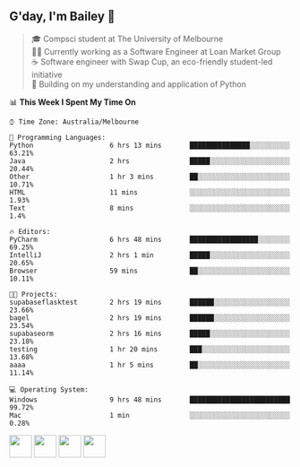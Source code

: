 ## G'day, I'm Bailey 👋

> 🎓 Compsci student at The University of Melbourne <br>
> 👨‍💻 Currently working as a Software Engineer at Loan Market Group <br>
> ☕️ Software engineer with Swap Cup, an eco-friendly student-led initiative <br>
> 🌱 Building on my understanding and application of Python

<!--START_SECTION:waka-->
📊 **This Week I Spent My Time On** 

```text
⌚︎ Time Zone: Australia/Melbourne

💬 Programming Languages: 
Python                   6 hrs 13 mins       ███████████████░░░░░░░░░░   63.21% 
Java                     2 hrs               █████░░░░░░░░░░░░░░░░░░░░   20.44% 
Other                    1 hr 3 mins         ██░░░░░░░░░░░░░░░░░░░░░░░   10.71% 
HTML                     11 mins             ░░░░░░░░░░░░░░░░░░░░░░░░░   1.93% 
Text                     8 mins              ░░░░░░░░░░░░░░░░░░░░░░░░░   1.4%

🔥 Editors: 
PyCharm                  6 hrs 48 mins       █████████████████░░░░░░░░   69.25% 
IntelliJ                 2 hrs 1 min         █████░░░░░░░░░░░░░░░░░░░░   20.65% 
Browser                  59 mins             ██░░░░░░░░░░░░░░░░░░░░░░░   10.11%

🐱‍💻 Projects: 
supabaseflasktest        2 hrs 19 mins       ██████░░░░░░░░░░░░░░░░░░░   23.66% 
bagel                    2 hrs 19 mins       ██████░░░░░░░░░░░░░░░░░░░   23.54% 
supabaseorm              2 hrs 16 mins       █████░░░░░░░░░░░░░░░░░░░░   23.18% 
testing                  1 hr 20 mins        ███░░░░░░░░░░░░░░░░░░░░░░   13.68% 
aaaa                     1 hr 5 mins         ██░░░░░░░░░░░░░░░░░░░░░░░   11.14%

💻 Operating System: 
Windows                  9 hrs 48 mins       █████████████████████████   99.72% 
Mac                      1 min               ░░░░░░░░░░░░░░░░░░░░░░░░░   0.28%

```


<!--END_SECTION:waka-->

[<img height="40px" src="https://img.icons8.com/ios-filled/2x/linkedin.png">](https://linkedin.com/in/baileybutler1)
[<img height="40px" src="https://img.icons8.com/ios-filled/2x/github.png">](https://github.com/baely)
[<img height="40px" src="https://img.icons8.com/ios-filled/2x/salesforce.png">](https://trailblazer.me/id/baileybutler)
[<img height="40px" src="https://img.icons8.com/ios-filled/2x/instagram.png">](https://instagram.com/bae1y)
